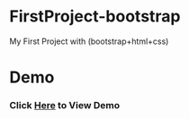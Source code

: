 # FirstProject-bootstrap
My First Project with (bootstrap+html+css)

# Demo
### Click [Here](https://saadahmed313.github.io/FirstProject-bootstrap/) to View Demo 
